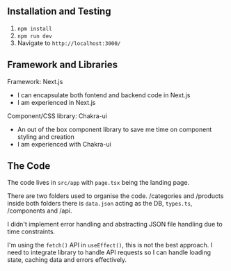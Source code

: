 ## Installation and Testing

1. `npm install`
2. `npm run dev`
3. Navigate to `http://localhost:3000/`

## Framework and Libraries

Framework: Next.js

- I can encapsulate both fontend and backend code in Next.js
- I am experienced in Next.js

Component/CSS library: Chakra-ui

- An out of the box component library to save me time on component styling and creation
- I am experienced with Chakra-ui

## The Code

The code lives in `src/app` with `page.tsx` being the landing page.

There are two folders used to organise the code. /categories and /products inside both folders there is `data.json` acting as the DB, `types.ts`, /components and /api.

I didn't implement error handling and abstracting JSON file handling due to time constraints.

I'm using the `fetch()` API in `useEffect()`, this is not the best approach. I need to integrate library to handle API requests so I can handle loading state, caching data and errors effectively.
